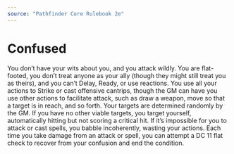 ```yaml
---
source: "Pathfinder Core Rulebook 2e"
---
```

# Confused

You don’t have your wits about you, and you attack wildly. You are flat-footed, you don’t treat anyone as your ally (though they might still treat you as theirs), and you can’t Delay, Ready, or use reactions. You use all your actions to Strike or cast offensive cantrips, though the GM can have you use other actions to facilitate attack, such as draw a weapon, move so that a target is in reach, and so forth. Your targets are determined randomly by the GM. If you have no other viable targets, you target yourself, automatically hitting but not scoring a critical hit. If it’s impossible for you to attack or cast spells, you babble incoherently, wasting your actions. Each time you take damage from an attack or spell, you can attempt a DC 11 flat check to recover from your confusion and end the condition.
